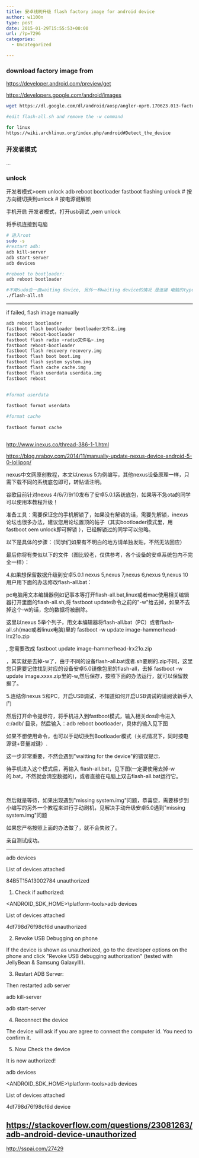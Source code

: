 ```yaml
---
title: 安卓线刷升级 flash factory image for android device
author: w1100n
type: post
date: 2015-01-29T15:55:53+00:00
url: /?p=7296
categories:
  - Uncategorized

---
```

### download factory image from
<https://developer.android.com/preview/get>
  
<https://developers.google.com/android/images>

```bash
wget https://dl.google.com/dl/android/aosp/angler-opr6.170623.013-factory-a63b2f21.zip

#edit flash-all.sh and remove the -w command

for linux
https://wiki.archlinux.org/index.php/android#Detect_the_device
```
### 开发者模式
...
### unlock
开发者模式>oem unlock
    adb reboot bootloader
     fastboot flashing unlock
     # 按方向键切换到unlock
     # 按电源键解锁

手机开启 开发者模式，打开usb调试  ,oem unlock
  
将手机连接到电脑

```bash
# 进入root
sudo -s
#restart adb:
adb kill-server
adb start-server
adb devices

#reboot to bootloader:
adb reboot bootloader

#不用sudo会一直waiting device, 另外一种waiting device的情况 是连接 电脑的typc线有问题，比如只有充电功能...我的pixelbook带的线就不能刷机用。
./flash-all.sh
```

* * *

if failed, flash image manually

```bash
adb reboot bootloader
fastboot flash bootloader bootloader文件名.img
fastboot reboot-bootloader
fastboot flash radio <radio文件名>.img
fastboot reboot-bootloader
fastboot flash recovery recovery.img
fastboot flash boot boot.img
fastboot flash system system.img
fastboot flash cache cache.img
fastboot flash userdata userdata.img
fastboot reboot
```

```bash
  
#format userdata
  
fastboot format userdata

#format cache
  
fastboot format cache
  
```

http://www.inexus.co/thread-386-1-1.html

https://blog.nraboy.com/2014/11/manually-update-nexus-device-android-5-0-lollipop/
  
nexus中文网原创教程，本文以nexus 5为例编写，其他nexus设备原理一样，只需下载不同的系统底包即可，转贴请注明。

谷歌目前针对nexus 4/6/7/9/10发布了安卓5.0.1系统底包，如果等不急ota的同学可以使用本教程升级！

准备工具：需要保证您的手机解锁了，如果没有解锁的话，需要先解锁，inexus论坛也很多办法，建议您用论坛置顶的帖子（其实bootloader模式里，用fastboot oem unlock即可解锁 ），已经解锁过的同学可以忽略。

以下是具体的步骤：（同学们如果有不明白的地方请单独发贴，不然无法回应）


最后你将有类似以下的文件（图比较老，仅供参考，各个设备的安卓系统包内不完全一样）：

4.如果想保留数据升级到安卓5.0.1 nexus 5,nexus 7,nexus 6,nexus 9,nexus 10用户用下面的办法修改flash-all.bat：

pc电脑用文本编辑器例如记事本等打开flash-all.bat,linux或者mac使用相关编辑器打开里面的flash-all.sh,将 fastboot update命令之前的"-w"给去掉，如果不去掉这个-w的话，您的数据将被删除。

这里以nexus 5举个列子，用文本编辑器将flash-all.bat（PC）或者flash-all.sh(mac或者linux电脑)里的 fastboot -w update image-hammerhead-lrx21o.zip
  
, 您需要改成 fastboot update image-hammerhead-lrx21o.zip
  
，其实就是去掉-w了，由于不同的设备flash-all.bat或者.sh要刷的.zip不同，这里您只需要记住找到对应的设备安卓5.0镜像包里的flash-all，去掉 fastboot -w update image.xxxx.zip里的-w,然后保存，按照下面的办法运行，就可以保留数据了。

5.连结你nexus 5和PC，开启USB调试，不知道如何开启USB调试的请阅读新手入门

然后打开命令提示符，将手机进入到fastboot模式，输入相关dos命令进入c:/adb/ 目录，然后输入：adb reboot bootloader，具体的输入见下图
  
如果不想使用命令，也可以手动切换到Bootloader模式（关机情况下，同时按电源键+音量减键）.
  
这一步非常重要，不然会遇到"waitting for the device"的错误提示.
  
待手机进入这个模式后，再输入 flash-all.bat，见下图(一定要使用去掉-w的.bat，不然就会清空数据的)，或者直接在电脑上双击flash-all.bat运行它。

 

然后就是等待，如果出现遇到"missing system.img"问题，恭喜您，需要移步到小编写的另外一个教程来进行手动刷机，见解决手动升级安卓5.0遇到"missing system.img"问题
  
如果您严格按照上面的办法做了，就不会失败了。

亲自测试成功。

* * *


adb devices
  
List of devices attached
  
84B5T15A13002784 unauthorized

  1. Check if authorized:

<ANDROID_SDK_HOME>\platform-tools>adb devices
  
List of devices attached
  
4df798d76f98cf6d unauthorized
  
2. Revoke USB Debugging on phone

If the device is shown as unauthorized, go to the developer options on the phone and click "Revoke USB debugging authorization" (tested with JellyBean & Samsung GalaxyIII).

<ol start="3">
  <li>
    Restart ADB Server:
  </li>
</ol>

Then restarted adb server

adb kill-server
  
adb start-server
  
4. Reconnect the device

The device will ask if you are agree to connect the computer id. You need to confirm it.

<ol start="5">
  <li>
    Now Check the device
  </li>
</ol>

It is now authorized!

adb devices
  
<ANDROID_SDK_HOME>\platform-tools>adb devices
  
List of devices attached
  
4df798d76f98cf6d device

## https://stackoverflow.com/questions/23081263/adb-android-device-unauthorized

http://sspai.com/27429